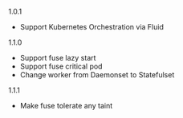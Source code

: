1.0.1
- Support Kubernetes Orchestration via Fluid

1.1.0
- Support fuse lazy start
- Support fuse critical pod
- Change worker from Daemonset to Statefulset

1.1.1
- Make fuse tolerate any taint
